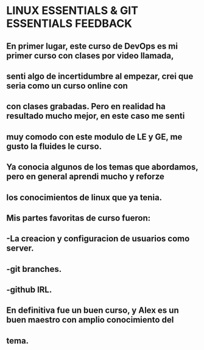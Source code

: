 # LINUX ESSENTIALS & GIT ESSENTIALS FEEDBACK
##	En primer lugar, este curso de DevOps es mi primer curso con clases por video llamada,
##	senti algo de incertidumbre al empezar, crei que seria como un curso online con
##	con clases grabadas. Pero en realidad ha resultado mucho mejor, en este caso me senti
## 	muy comodo con este modulo de LE y GE, me gusto la fluides le curso.
##	Ya conocia algunos de los temas que abordamos, pero en general aprendi mucho y reforze
##	los conocimientos de linux que ya tenia.
##	Mis partes favoritas de curso fueron:
##	-La creacion y configuracion de usuarios como server.
##	-git branches.
##	-github IRL.
##	
##	En definitiva fue un buen curso, y Alex es un buen maestro con amplio conocimiento del
##	tema.
